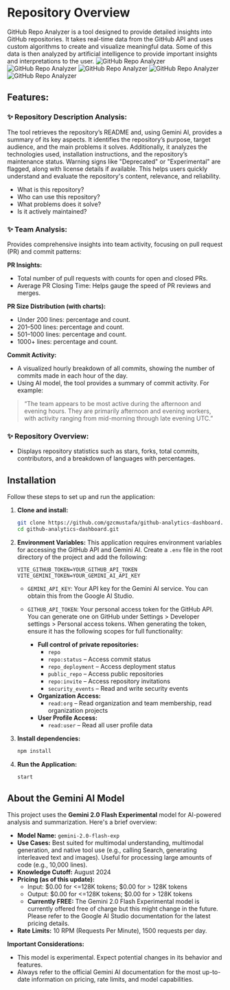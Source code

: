 # Repository Overview

GitHub Repo Analyzer is a tool designed to provide detailed insights into GitHub repositories. It takes real-time data from the GitHub API and uses custom algorithms to create and visualize meaningful data. Some of this data is then analyzed by artificial intelligence to provide important insights and interpretations to the user.
![GitHub Repo Analyzer](public/images/gra1.png)
![GitHub Repo Analyzer](public/images/gra2.png)
![GitHub Repo Analyzer](public/images/gra3.png)
![GitHub Repo Analyzer](public/images/gra4.png)
![GitHub Repo Analyzer](public/images/gra5.png)


## Features:
### ✨ Repository Description Analysis: 
The tool retrieves the repository’s README and, using Gemini AI, provides a summary of its key aspects. It identifies the repository’s purpose, target audience, and the main problems it solves. Additionally, it analyzes the technologies used, installation instructions, and the repository’s maintenance status. Warning signs like "Deprecated" or "Experimental" are flagged, along with license details if available. This helps users quickly understand and evaluate the repository's content, relevance, and reliability.
-  What is this repository?
-  Who can use this repository?
- What problems does it solve?
- Is it actively maintained?


### ✨ Team Analysis:
 Provides comprehensive insights into team activity, focusing on pull request (PR) and commit patterns:
 
 **PR Insights:**
*   Total number of pull requests with counts for open and closed PRs.
*   Average PR Closing Time: Helps gauge the speed of PR reviews and merges.

**PR Size Distribution (with charts):**

*   Under 200 lines: percentage and count.
*   201–500 lines: percentage and count.
*   501–1000 lines: percentage and count.
*   1000+ lines: percentage and count.

**Commit Activity:**

*   A visualized hourly breakdown of all commits, showing the number of commits made in each hour of the day.
*   Using AI model, the tool provides a summary of commit activity. For example:
   >  “The team appears to be most active during the afternoon and evening hours. They are primarily afternoon and evening workers, with activity ranging from mid-morning through late evening UTC.”

### ✨ Repository Overview:
*  Displays repository statistics such as stars, forks, total commits, contributors, and a breakdown of languages with percentages.

   



## Installation

Follow these steps to set up and run the application:

1.  **Clone and install:**
    ```bash
    git clone https://github.com/gzcmustafa/github-analytics-dashboard.git
    cd github-analytics-dashboard.git
    ```

2.  **Environment Variables:**  This application requires environment variables for accessing the GitHub API and Gemini AI. Create a `.env` file in the root directory of the project and add the following:

    ```
    VITE_GITHUB_TOKEN=YOUR_GITHUB_API_TOKEN
    VITE_GEMINI_TOKEN=YOUR_GEMINI_AI_API_KEY
    ```
    *   `GEMINI_API_KEY`: Your API key for the Gemini AI service. You can obtain this from the Google AI Studio.
    *   `GITHUB_API_TOKEN`: Your personal access token for the GitHub API. You can generate one on GitHub under Settings > Developer settings > Personal access tokens. When generating the token, ensure it has the following scopes for full functionality:
    
        *   **Full control of private repositories:**
            *   `repo`
            *   `repo:status` – Access commit status
            *   `repo_deployment` – Access deployment status
            *   `public_repo` – Access public repositories
            *   `repo:invite` – Access repository invitations
            *   `security_events` – Read and write security events
        *   **Organization Access:**
            *   `read:org` – Read organization and team membership, read organization projects
        *   **User Profile Access:**
            *   `read:user` – Read all user profile data
    

3.  **Install dependencies:**
    ```bash
    npm install
    ```

4.  **Run the Application:**
    ```bash
    start
    ```

## About the Gemini AI Model

This project uses the **Gemini 2.0 Flash Experimental** model for AI-powered analysis and summarization.  Here's a brief overview:

*   **Model Name:** `gemini-2.0-flash-exp`
*   **Use Cases:** Best suited for multimodal understanding, multimodal generation, and native tool use (e.g., calling Search, generating interleaved text and images). Useful for processing large amounts of code (e.g., 10,000 lines).
*   **Knowledge Cutoff:** August 2024
*   **Pricing (as of this update):**
    *   Input:  $0.00 for <=128K tokens; $0.00 for > 128K tokens
    *   Output: $0.00 for <=128K tokens; $0.00 for > 128K tokens
    *   **Currently FREE:** The Gemini 2.0 Flash Experimental model is currently offered free of charge but this might change in the future. Please refer to the Google AI Studio documentation for the latest pricing details.
*   **Rate Limits:** 10 RPM (Requests Per Minute), 1500 requests per day.

**Important Considerations:**

*   This model is experimental.  Expect potential changes in its behavior and features.
*   Always refer to the official Gemini AI documentation for the most up-to-date information on pricing, rate limits, and model capabilities.